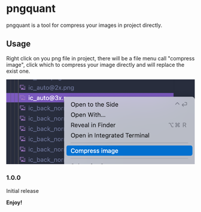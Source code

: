 # pngquant

pngquant is a tool for compress your images in project directly.

## Usage

Right click on you png file in project, there will be a file menu call "compress image", click which to compress your image directly and will replace the exist one.

![roadmap.path](https://raw.githubusercontent.com/fwon/blog/master/assets/vscode_rm.png)


### 1.0.0

Initial release

**Enjoy!**
